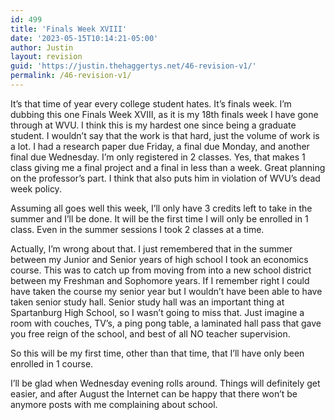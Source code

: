 ```yaml
---
id: 499
title: 'Finals Week XVIII'
date: '2023-05-15T10:14:21-05:00'
author: Justin
layout: revision
guid: 'https://justin.thehaggertys.net/46-revision-v1/'
permalink: /46-revision-v1/
---
```


It’s that time of year every college student hates. It’s finals week. I’m dubbing this one Finals Week XVIII, as it is my 18th finals week I have gone through at WVU. I think this is my hardest one since being a graduate student. I wouldn’t say that the work is that hard, just the volume of work is a lot. I had a research paper due Friday, a final due Monday, and another final due Wednesday. I’m only registered in 2 classes. Yes, that makes 1 class giving me a final project and a final in less than a week. Great planning on the professor’s part. I think that also puts him in violation of WVU’s dead week policy.

Assuming all goes well this week, I’ll only have 3 credits left to take in the summer and I’ll be done. It will be the first time I will only be enrolled in 1 class. Even in the summer sessions I took 2 classes at a time.

Actually, I’m wrong about that. I just remembered that in the summer between my Junior and Senior years of high school I took an economics course. This was to catch up from moving from into a new school district between my Freshman and Sophomore years. If I remember right I could have taken the course my senior year but I wouldn’t have been able to have taken senior study hall. Senior study hall was an important thing at Spartanburg High School, so I wasn’t going to miss that. Just imagine a room with couches, TV’s, a ping pong table, a laminated hall pass that gave you free reign of the school, and best of all NO teacher supervision.

So this will be my first time, other than that time, that I’ll have only been enrolled in 1 course.

I’ll be glad when Wednesday evening rolls around. Things will definitely get easier, and after August the Internet can be happy that there won’t be anymore posts with me complaining about school.